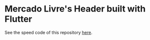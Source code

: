 # Mercado Livre's Header built with Flutter

See the speed code of this repository [here](https://www.youtube.com/watch?v=eutmHaf1GPk).
